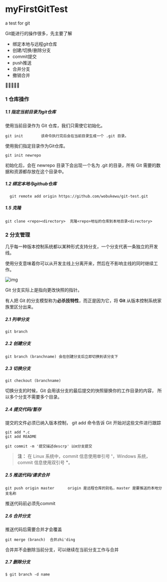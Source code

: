# myFirstGitTest
a test for git

Git能进行的操作很多，先主要了解

- 绑定本地与远程git仓库
- 创建/切换/删除分支
- commit提交
- push推送
- 合并分支
- 撤销合并

🎈🎆🎇🎄🎊

### 1 仓库操作

##### 1.1 指定当前目录为git仓库

使用当前目录作为 Git 仓库，我们只需使它初始化。

```
git init  		该命令执行完后会在当前目录生成一个 .git 目录。
```

使用我们指定目录作为Git仓库。

```
git init newrepo
```

初始化后，会在 newrepo 目录下会出现一个名为 .git 的目录，所有 Git 需要的数据和资源都存放在这个目录中。

##### 1.2 绑定本地与github仓库

```shell
  git remote add origin https://github.com/wobukewu/git-test.git
```



##### 1.5 克隆

```shell
git clone <repo><directory>  克隆<repo>地址的仓库到本地目录<directory>
```

### 2 分支管理

几乎每一种版本控制系统都以某种形式支持分支，一个分支代表一条独立的开发线。

使用分支意味着你可以从开发主线上分离开来，然后在不影响主线的同时继续工作。

![img](https://static.jyshare.com/images/svg/git-brance.svg)

Git 分支实际上是指向更改快照的指针。

有人把 Git 的分支模型称为**必杀技特性**，而正是因为它，将 **Git** 从版本控制系统家族里区分出来。

##### 2.1 列举分支

```
git branch
```

##### 2.2 创建分支

```
git branch (branchname)	会在创建分支后立即切换到该分支下
```

##### 2.3 切换分支

```
git checkout (branchname)
```

切换分支的时候，Git 会用该分支的最后提交的快照替换你的工作目录的内容， 所以多个分支不需要多个目录。

##### 2.4 提交代码/暂存

提交的文件必须已纳入版本控制， git add 命令告诉 Git 开始对这些文件进行跟踪

```
git add *.c
git add README
```

```shell
git commit -m '提交描述descrp' 以m分支提交
```

> **注：** 在 Linux 系统中，commit 信息使用单引号 **'**，Windows 系统，commit 信息使用双引号 **"**。

##### 2.5 推送代码/请求合并

```shell
git push origin master		origin 是远程仓库的别名，master 是要推送的本地分支名称
```

推送代码前必须先commit

##### 2.6 合并分支

推送代码后需要合并才会覆盖

```shell
git merge (branch)	合并zhi'ding
```

合并并不会删除当前分支，可以继续在当前分支工作与合并

##### 2.7 删除分支

```
$ git branch -d name
```

### 





